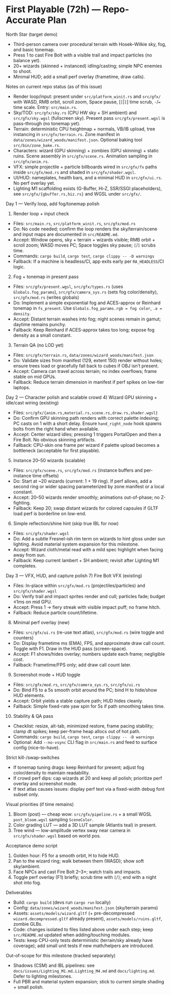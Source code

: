 # First Playable (72h) — Repo-Accurate Plan

North Star (target demo)
- Third-person camera over procedural terrain with Hosek–Wilkie sky, fog, and basic tonemap.
- Press 1 to cast Fire Bolt with a visible trail and impact particles (no balance yet).
- 20+ wizards (skinned + instanced) idling/casting; simple NPC enemies to shoot.
- Minimal HUD; add a small perf overlay (frametime, draw calls).

Notes on current repo status (as of this issue)
- Render loop/input: present under `src/platform_winit.rs` and `src/gfx/` with WASD, RMB orbit, scroll zoom, Space pause, [`[`|`]`] time scrub, `-`/`=` time scale. Entry: `src/main.rs`.
- Sky/TOD: `src/gfx/sky.rs` (CPU HW sky + SH ambient) and `src/gfx/sky.wgsl` (fullscreen sky). Present pass `src/gfx/present.wgsl` is pass-through (no tonemap yet).
- Terrain: deterministic CPU heightmap + normals, VB/IB upload, tree instancing in `src/gfx/terrain.rs`. Zone manifest in `data/zones/wizard_woods/manifest.json`. Optional baking tool `src/bin/zone_bake.rs`.
- Characters: wizard (GPU skinning) + zombies (GPU skinning) + static ruins. Scene assembly in `src/gfx/scene.rs`. Animation sampling in `src/gfx/anim.rs`.
- VFX: simple projectile + particle billboards wired in `src/gfx/fx` paths inside `src/gfx/mod.rs` and shaded in `src/gfx/shader.wgsl`.
- UI/HUD: nameplates, health bars, and a minimal HUD in `src/gfx/ui.rs`. No perf overlay yet.
- Lighting M1 scaffolding exists (G-Buffer, Hi‑Z, SSR/SSGI placeholders), see `src/gfx/{gbuffer.rs,hiz.rs}` and WGSL under `src/gfx/`.

Day 1 — Verify loop, add fog/tonemap polish
1) Render loop + input check
  - Files: `src/main.rs`, `src/platform_winit.rs`, `src/gfx/mod.rs`
  - Do: No code needed; confirm the loop renders the sky/terrain/scene and input maps are documented in `src/README.md`.
  - Accept: Window opens, sky + terrain + wizards visible; RMB orbit + scroll zoom; WASD moves PC; Space toggles sky pause; `[`/`]` scrubs time.
  - Commands: `cargo build`, `cargo test`, `cargo clippy -- -D warnings`
  - Fallback: If a machine is headless/CI, app exits early per `RA_HEADLESS`/CI logic.

2) Fog + tonemap in present pass
  - Files: `src/gfx/present.wgsl`, `src/gfx/types.rs` (uses `Globals.fog_params`), `src/gfx/camera_sys.rs` (sets fog color/density), `src/gfx/mod.rs` (writes globals)
  - Do: Implement a simple exponential fog and ACES-approx or Reinhard tonemap in `fs_present`. Use `Globals.fog_params.rgb = fog color`, `.a = density`.
  - Accept: Distant terrain washes into fog; night scenes remain in gamut; daytime remains punchy.
  - Fallback: Keep Reinhard if ACES-approx takes too long; expose fog density as a small constant.

3) Terrain QA (no LOD yet)
  - Files: `src/gfx/terrain.rs`, `data/zones/wizard_woods/manifest.json`
  - Do: Validate sizes from manifest (129, extent 150) render without holes; ensure trees load or gracefully fall back to cubes if OBJ isn’t present.
  - Accept: Camera can travel across terrain; no index overflows; frame stable on mid GPUs.
  - Fallback: Reduce terrain dimension in manifest if perf spikes on low-tier laptops.

Day 2 — Character polish and scalable crowd
4) Wizard GPU skinning + idle/cast wiring (existing)
  - Files: `src/gfx/{anim.rs,material.rs,scene.rs,draw.rs,shader.wgsl}`
  - Do: Confirm GPU skinning path renders with correct palette indexing; PC casts on 1 with a short delay. Ensure `hand_right_node` hook spawns bolts from the right hand when available.
  - Accept: Center wizard idles; pressing 1 triggers PortalOpen and then a Fire Bolt. No obvious skinning artifacts.
  - Fallback: CPU-skin one frame per wizard if palette upload becomes a bottleneck (acceptable for first playable).

5) Instance 20–50 wizards (scalable)
  - Files: `src/gfx/scene.rs`, `src/gfx/mod.rs` (instance buffers and per-instance time offsets)
  - Do: Start at ~20 wizards (current: 1 + 19 ring). If perf allows, add a second ring or wider spacing parameterized by zone manifest or a local constant.
  - Accept: 20–50 wizards render smoothly; animations out-of-phase; no Z-fighting.
  - Fallback: Keep 20; swap distant wizards for colored capsules if GLTF load perf is borderline on low-end.

6) Simple reflection/shine hint (skip true IBL for now)
  - Files: `src/gfx/shader.wgsl`
  - Do: Add a subtle Fresnel-ish rim term on wizards to hint gloss under sun lighting. Avoid material system expansion for this milestone.
  - Accept: Wizard cloth/metal read with a mild spec highlight when facing away from sun.
  - Fallback: Keep current lambert + SH ambient; revisit after Lighting M1 completes.

Day 3 — VFX, HUD, and capture polish
7) Fire Bolt VFX (existing)
  - Files: In-place within `src/gfx/mod.rs` (projectiles/particles) and `src/gfx/shader.wgsl`
  - Do: Verify trail and impact sprites render and cull; particles fade; budget ≤1ms on mid GPU.
  - Accept: Press 1 → fiery streak with visible impact puff; no frame hitch.
  - Fallback: Reduce particle count/lifetime.

8) Minimal perf overlay (new)
  - Files: `src/gfx/ui.rs` (re-use text atlas), `src/gfx/mod.rs` (wire toggle and counters)
  - Do: Display frametime ms (EMA), FPS, and approximate draw call count. Toggle with F1. Draw in the HUD pass (screen-space).
  - Accept: F1 shows/hides overlay; numbers update each frame; negligible cost.
  - Fallback: Frametime/FPS only; add draw call count later.

9) Screenshot mode + HUD toggle
  - Files: `src/gfx/mod.rs`, `src/gfx/camera_sys.rs`, `src/gfx/ui.rs`
  - Do: Bind F5 to a 5s smooth orbit around the PC; bind H to hide/show HUD elements.
  - Accept: Orbit yields a stable capture path; HUD hides cleanly.
  - Fallback: Simple fixed-rate yaw spin for 5s if path smoothing takes time.

10) Stability & QA pass
  - Checklist: resize, alt-tab, minimized restore, frame pacing stability; clamp dt spikes; keep per-frame heap allocs out of hot path.
  - Commands: `cargo build`, `cargo test`, `cargo clippy -- -D warnings`
  - Optional: Add `--no-vsync` CLI flag in `src/main.rs` and feed to surface config (nice-to-have).

Strict kill-/swap-switches
- If tonemap tuning drags: keep Reinhard for present; adjust fog color/density to maintain readability.
- If crowd perf dips: cap wizards at 20 and keep all polish; prioritize perf overlay and screenshot mode.
- If text atlas causes issues: display perf text via a fixed-width debug font subset only.

Visual priorities (if time remains)
1) Bloom (post) — cheap wow: `src/gfx/pipeline.rs` + a small WGSL `post_bloom.wgsl` sampling `SceneColor`.
2) Color grading LUT — add a 3D LUT sample (Atlantis teal) in present.
3) Tree wind — low-amplitude vertex sway near camera in `src/gfx/shader.wgsl` based on world pos.

Acceptance demo script
1) Golden hour: F5 for a smooth orbit, H to hide HUD.
2) Pan to the wizard ring; walk between them (WASD); show soft sky/ambient.
3) Face NPCs and cast Fire Bolt 2–3×; watch trails and impacts.
4) Toggle perf overlay (F1) briefly; scrub time with `[`/`]`; end with a night shot into fog.

Deliverables
- Build: `cargo build` (devs run `cargo run` locally)
- Config: `data/zones/wizard_woods/manifest.json` (sky/terrain params)
- Assets: `assets/models/wizard.gltf` (+ pre-decompressed `wizard.decompressed.gltf` already present), `assets/models/ruins.gltf`, zombie GLBs.
- Code: changes isolated to files listed above under each step; keep `src/README.md` updated when adding/touching modules.
- Tests: keep CPU-only tests deterministic (terrain/sky already have coverage); add small unit tests if new math/helpers are introduced.

Out-of-scope for this milestone (tracked separately)
- Shadows (CSM) and IBL pipelines: see `docs/issues/Lighting_M1.md`..`Lighting_M4.md` and `docs/lighting.md`. Defer to lighting milestones.
- Full PBR and material system expansion; stick to current simple shading + small polish.

